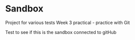 # Sandbox
Project for various tests
Week 3 practical - practice with Git

Test to see if this is the sandbox connected to gitHub